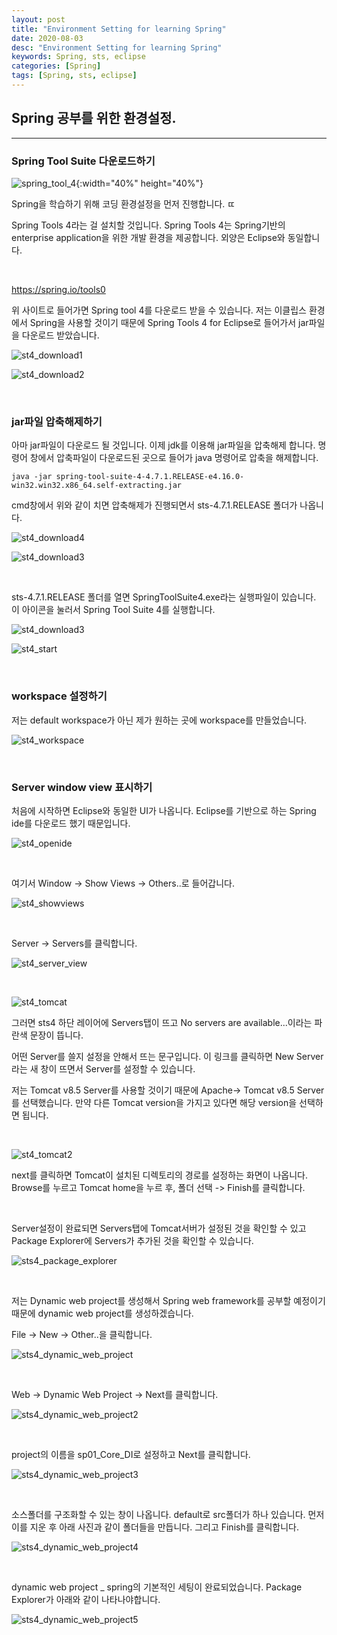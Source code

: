 ```yaml
---
layout: post
title: "Environment Setting for learning Spring"
date: 2020-08-03
desc: "Environment Setting for learning Spring"
keywords: Spring, sts, eclipse
categories: [Spring]
tags: [Spring, sts, eclipse]
---
```


## Spring 공부를 위한 환경설정. 

___

### Spring Tool Suite 다운로드하기

![spring_tool_4](/static/assets/img/blog/spring/spring_tool_4.png){:width="40%" height="40%"}

Spring을 학습하기 위해 코딩 환경설정을 먼저 진행합니다. ㄸ

Spring Tools 4라는 걸 설치할 것입니다. Spring Tools 4는 Spring기반의 enterprise application을 위한 개발 환경을 제공합니다. 외양은 Eclipse와 동일합니다.

<br>

https://spring.io/tools0

위 사이트로 들어가면 Spring tool 4를 다운로드 받을 수 있습니다. 저는 이클립스 환경에서 Spring을 사용할 것이기 때문에 Spring Tools 4 for Eclipse로 들어가서 jar파일을 다운로드 받았습니다. 

![st4_download1](/static/assets/img/blog/spring/st4_download1.png)

![st4_download2](/static/assets/img/blog/spring/st4_download2.png)

<br>

### jar파일 압축해제하기

아마 jar파일이 다운로드 될 것입니다. 이제 jdk를 이용해 jar파일을 압축해제 합니다. 명령어 창에서 압축파일이 다운로드된 곳으로 들어가 java 명령어로 압축을 해제합니다. 

~~~
java -jar spring-tool-suite-4-4.7.1.RELEASE-e4.16.0-win32.win32.x86_64.self-extracting.jar
~~~

cmd창에서 위와 같이 치면 압축해제가 진행되면서 sts-4.7.1.RELEASE 폴더가 나옵니다. 

![st4_download4](/static/assets/img/blog/spring/st4_download4.png)

![st4_download3](/static/assets/img/blog/spring/st4_download3.png)

<br>

sts-4.7.1.RELEASE 폴더를 열면 SpringToolSuite4.exe라는 실행파일이 있습니다. 이 아이콘을 눌러서 Spring Tool Suite 4를 실행합니다. 

![st4_download3](/static/assets/img/blog/spring/st4_download3.png)

![st4_start](/static/assets/img/blog/spring/st4_start.png)

<br>

### workspace 설정하기

저는 default workspace가 아닌 제가 원하는 곳에 workspace를 만들었습니다. 

![st4_workspace](/static/assets/img/blog/spring/st4_workspace.png)

<br>

### Server window view 표시하기

처음에 시작하면 Eclipse와 동일한 UI가 나옵니다. Eclipse를 기반으로 하는 Spring ide를 다운로드 했기 때문입니다. 

![st4_openide](/static/assets/img/blog/spring/st4_openide.png)

<br>

여기서 Window -> Show Views -> Others..로 들어갑니다. 

![st4_showviews](/static/assets/img/blog/spring/st4_showviews.png)

<br>

Server -> Servers를 클릭합니다. 

![st4_server_view](/static/assets/img/blog/spring/st4_server_view.png)

<br>

![st4_tomcat](/static/assets/img/blog/spring/st4_tomcat.png)

그러면 sts4 하단 레이어에 Servers탭이 뜨고 No servers are available...이라는 파란색 문장이 뜹니다. 

어떤 Server를 쓸지 설정을 안해서 뜨는 문구입니다. 이 링크를 클릭하면 New Server라는 새 창이 뜨면서 Server를 설정할 수 있습니다. 

저는 Tomcat v8.5 Server를 사용할 것이기 때문에 Apache-> Tomcat v8.5 Server를 선택했습니다. 만약 다른 Tomcat version을 가지고 있다면 해당 version을 선택하면 됩니다. 

<br>

![st4_tomcat2](/static/assets/img/blog/spring/st4_tomcat2.png)

next를 클릭하면 Tomcat이 설치된 디렉토리의 경로를 설정하는 화면이 나옵니다. Browse를 누르고 Tomcat home을 누르 후, 폴더 선택 -> Finish를 클릭합니다. 

<br>

Server설정이 완료되면 Servers탭에 Tomcat서버가 설정된 것을 확인할 수 있고 Package Explorer에 Servers가 추가된 것을 확인할 수 있습니다. 

![sts4_package_explorer](/static/assets/img/blog/spring/sts4_package_explorer.png)

<br>

저는 Dynamic web project를 생성해서 Spring web framework를 공부할 예정이기 때문에 dynamic web project를 생성하겠습니다. 

File -> New -> Other..을 클릭합니다. 

![sts4_dynamic_web_project](/static/assets/img/blog/spring/sts4_dynamic_web_project.png)

<br>

Web -> Dynamic Web Project -> Next를 클릭합니다. 

![sts4_dynamic_web_project2](/static/assets/img/blog/spring/sts4_dynamic_web_project2.png)

<br>

project의 이름을 sp01_Core_DI로 설정하고 Next를 클릭합니다. 

![sts4_dynamic_web_project3](/static/assets/img/blog/spring/sts4_dynamic_web_project3.png)

<br>

소스폴더를 구조화할 수 있는 창이 나옵니다. default로 src폴더가 하나 있습니다. 먼저 이를 지운 후 아래 사진과 같이 폴더들을 만듭니다. 그리고 Finish를 클릭합니다. 

![sts4_dynamic_web_project4](/static/assets/img/blog/spring/sts4_dynamic_web_project4.png)

<br>

dynamic web project _ spring의 기본적인 세팅이 완료되었습니다. Package Explorer가 아래와 같이 나타나야합니다. 

![sts4_dynamic_web_project5](/static/assets/img/blog/spring/sts4_dynamic_web_project5.png)
